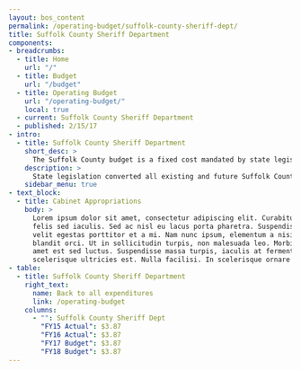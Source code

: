 ```yaml
---
layout: bos_content
permalink: /operating-budget/suffolk-county-sheriff-dept/
title: Suffolk County Sheriff Department
components:
- breadcrumbs:
  - title: Home
    url: "/"
  - title: Budget
    url: "/budget"
  - title: Operating Budget
    url: "/operating-budget/"
    local: true
  - current: Suffolk County Sheriff Department
  - published: 2/15/17
- intro:
  - title: Suffolk County Sheriff Department
    short_desc: >
      The Suffolk County budget is a fixed cost mandated by state legislation, budgeted at $3.9 million in FY17.
    description: >
      State legislation converted all existing and future Suffolk County Sheriff employees to state employees effective January 1, 2010. The State charges the City for Suffolk County through an assessment based on the residual unfunded pension liability for former Sherriff employees who retired prior to January 1, 2010. Once the unfunded pension liability is fully extinguished, the budget for Suffolk County will no longer be necessary.
    sidebar_menu: true
- text_block:
  - title: Cabinet Appropriations
    body: >
      Lorem ipsum dolor sit amet, consectetur adipiscing elit. Curabitur suscipit id
      felis sed iaculis. Sed ac nisl eu lacus porta pharetra. Suspendisse a tortor vel
      velit egestas porttitor et a mi. Nam nunc ipsum, elementum a nisi nec, scelerisque
      blandit orci. Ut in sollicitudin turpis, non malesuada leo. Morbi vehicula sit
      amet est sed luctus. Suspendisse massa turpis, iaculis at fermentum placerat,
      scelerisque ultricies est. Nulla facilisi. In scelerisque ornare tincidunt.
- table:
  - title: Suffolk County Sheriff Department
    right_text:
      name: Back to all expenditures
      link: /operating-budget
    columns:
      - "": Suffolk County Sheriff Dept
        "FY15 Actual": $3.87
        "FY16 Actual": $3.87
        "FY17 Budget": $3.87
        "FY18 Budget": $3.87
---
```

